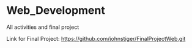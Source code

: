 # Web_Development
All activities and final project

Link for Final Project: https://github.com/johnstiger/FinalProjectWeb.git
